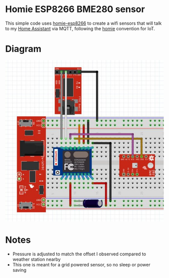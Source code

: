 # Homie ESP8266 BME280 sensor

This simple code uses
[homie-esp8266](https://github.com/marvinroger/homie-esp8266) to create a wifi
sensors that will talk to my [Home Assistant](https://home-assistant.io/) via
MQTT, following the [homie](https://github.com/marvinroger/homie/tree/master)
convention for IoT.

# Diagram

![diagram](https://raw.githubusercontent.com/bleader/homie-esp8266-bme280/master/diagram/bme280.jpg)

# Notes

- Pressure is adjusted to match the offset I observed compared to weather
  station nearby
- This one is meant for a grid powered sensor, so no sleep or power saving

